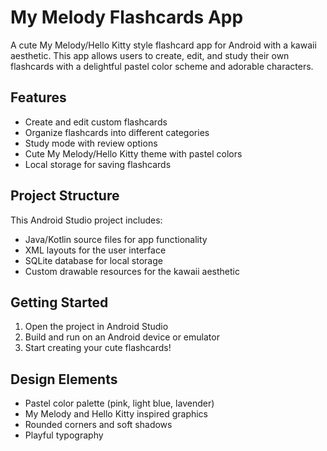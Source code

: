 # My Melody Flashcards App

A cute My Melody/Hello Kitty style flashcard app for Android with a kawaii aesthetic. This app allows users to create, edit, and study their own flashcards with a delightful pastel color scheme and adorable characters.

## Features

- Create and edit custom flashcards
- Organize flashcards into different categories
- Study mode with review options
- Cute My Melody/Hello Kitty theme with pastel colors
- Local storage for saving flashcards

## Project Structure

This Android Studio project includes:

- Java/Kotlin source files for app functionality
- XML layouts for the user interface
- SQLite database for local storage
- Custom drawable resources for the kawaii aesthetic

## Getting Started

1. Open the project in Android Studio
2. Build and run on an Android device or emulator
3. Start creating your cute flashcards!

## Design Elements

- Pastel color palette (pink, light blue, lavender)
- My Melody and Hello Kitty inspired graphics
- Rounded corners and soft shadows
- Playful typography